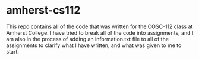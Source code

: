 # amherst-cs112
This repo contains all of the code that was written for the COSC-112 class at Amherst College. I have tried to break all of the code into assignments, and I am also in the process of adding an information.txt file to all of the assignments to clarify what I have written, and what was given to me to start. 
